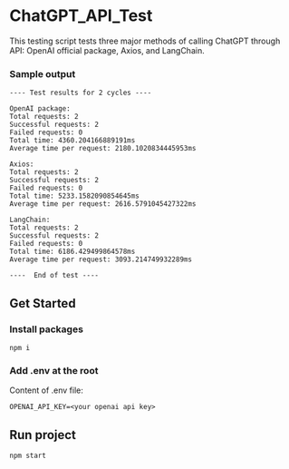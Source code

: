 # ChatGPT_API_Test

This testing script tests three major methods of calling ChatGPT through API: OpenAI official package, Axios, and LangChain.

### Sample output

```
---- Test results for 2 cycles ----

OpenAI package:
Total requests: 2
Successful requests: 2
Failed requests: 0
Total time: 4360.204166889191ms
Average time per request: 2180.1020834445953ms

Axios:
Total requests: 2
Successful requests: 2
Failed requests: 0
Total time: 5233.1582090854645ms
Average time per request: 2616.5791045427322ms

LangChain:
Total requests: 2
Successful requests: 2
Failed requests: 0
Total time: 6186.429499864578ms
Average time per request: 3093.214749932289ms

----  End of test ----
```

## Get Started

### Install packages

```
npm i
```

### Add .env at the root

Content of .env file:

```
OPENAI_API_KEY=<your openai api key>
```

## Run project

```
npm start
```
